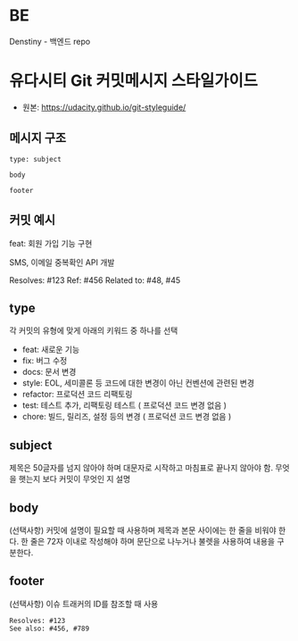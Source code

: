 # BE
Denstiny - 백엔드 repo

# 유다시티 Git 커밋메시지 스타일가이드
 - 원본: https://udacity.github.io/git-styleguide/

## 메시지 구조
```
type: subject

body

footer

```

## 커밋 예시
feat: 회원 가입 기능 구현

SMS, 이메일 중복확인 API 개발

Resolves: #123
Ref: #456
Related to: #48, #45

## type
각 커밋의 유형에 맞게 아래의 키워드 중 하나를 선택
 - feat: 새로운 기능
 - fix: 버그 수정
 - docs: 문서 변경
 - style: EOL, 세미콜론 등 코드에 대한 변경이 아닌 컨벤션에 관련된 변경
 - refactor: 프로덕션 코드 리팩토링
 - test: 테스트 추가, 리팩토링 테스트 ( 프로덕션 코드 변경 없음 )
 - chore: 빌드, 릴리즈, 설정 등의 변경 ( 프로덕션 코드 변경 없음 )

## subject
제목은 50글자를 넘지 않아야 하며 대문자로 시작하고 마침표로 끝나지 않아야 함.
무엇을 햇는지 보다 커밋이 무엇인 지 설명

## body
(선택사항) 커밋에 설명이 필요할 때 사용하며 제목과 본문 사이에는 한 줄을 비워야 한다.
한 줄은 72자 이내로 작성해야 하며 문단으로 나누거나 불렛을 사용하여 내용을 구분한다.

## footer
(선택사항) 이슈 트래커의 ID를 참조할 때 사용

```
Resolves: #123
See also: #456, #789
```
